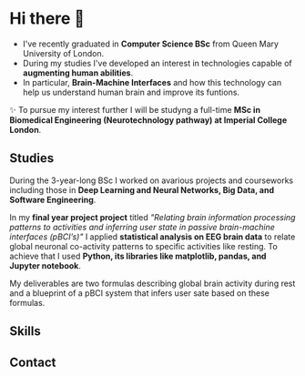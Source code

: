 ### <h1>Hi there 👋</h1>
- I've recently graduated in <b>Computer Science BSc</b> from Queen Mary University of London.<br>
- During my studies I've developed an interest in technologies capable of <b>augmenting human abilities</b>.<br>
- In particular, <b>Brain-Machine Interfaces</b> and how this technology can help us understand human brain and improve its funtions.<br>

✨ To pursue my interest further I will be studyng a full-time <b>MSc in Biomedical Engineering (Neurotechnology pathway) at Imperial College London</b>.

<!--
**dnsgrig/dnsgrig** is a ✨ _special_ ✨ repository because its `README.md` (this file) appears on your GitHub profile.

Here are some ideas to get you started:

- 🔭 I’m currently working on ...
- 🌱 I’m currently learning ...
- 👯 I’m looking to collaborate on ...
- 🤔 I’m looking for help with ...
- 💬 Ask me about ...
- 📫 How to reach me: ...
- 😄 Pronouns: ...
- ⚡ Fun fact: ...
-->

<h2>Studies</h2>
During the 3-year-long BSc I worked on avarious projects and courseworks including those in <b>Deep Learning and Neural Networks, Big Data, and Software Engineering</b>.

In my <b>final year project project</b> titled <i>"Relating brain information processing patterns to activities and inferring user state
in passive brain-machine interfaces (pBCI’s)"</i> I applied <b>statistical analysis on EEG brain data</b> to relate global neuronal co-activity patterns to specific activities like resting. 
To achieve that I used <b>Python, its libraries like matplotlib, pandas, and Jupyter notebook</b>.

My deliverables are two formulas describing global brain activity during rest and a 
blueprint of a pBCI system that infers user sate based on these formulas.


<h2>Skills</h2>

<h2>Contact</h2>
